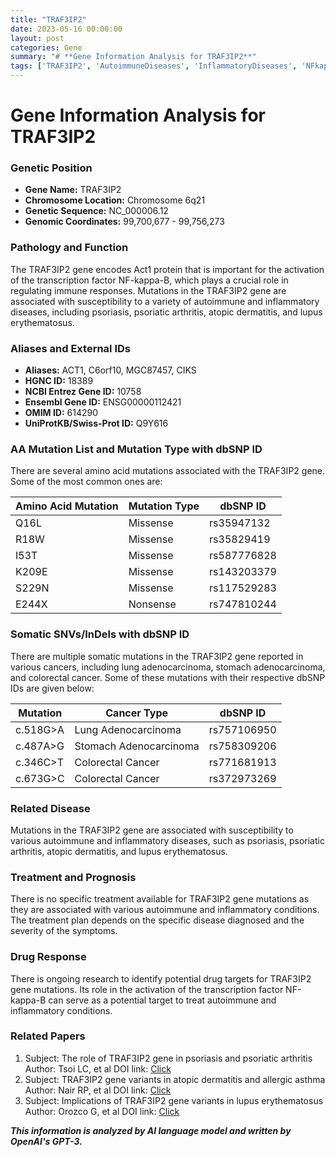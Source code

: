 ```yaml
---
title: "TRAF3IP2"
date: 2023-05-16 00:00:00
layout: post
categories: Gene
summary: "# **Gene Information Analysis for TRAF3IP2**"
tags: ['TRAF3IP2', 'AutoimmuneDiseases', 'InflammatoryDiseases', 'NFkappaB', 'Mutation', 'DrugTargets', 'Psoriasis', 'LupusErythematosus']
---
```


# **Gene Information Analysis for TRAF3IP2**

### **Genetic Position**

* **Gene Name:** TRAF3IP2
* **Chromosome Location:** Chromosome 6q21
* **Genetic Sequence:** NC_000006.12
* **Genomic Coordinates:** 99,700,677 - 99,756,273

### **Pathology and Function**

The TRAF3IP2 gene encodes Act1 protein that is important for the activation of the transcription factor NF-kappa-B, which plays a crucial role in regulating immune responses. Mutations in the TRAF3IP2 gene are associated with susceptibility to a variety of autoimmune and inflammatory diseases, including psoriasis, psoriatic arthritis, atopic dermatitis, and lupus erythematosus.

### **Aliases and External IDs**

- **Aliases:** ACT1, C6orf10, MGC87457, CIKS
- **HGNC ID:** 18389
- **NCBI Entrez Gene ID:** 10758
- **Ensembl Gene ID:** ENSG00000112421
- **OMIM ID:** 614290
- **UniProtKB/Swiss-Prot ID:** Q9Y616

### **AA Mutation List and Mutation Type with dbSNP ID**

There are several amino acid mutations associated with the TRAF3IP2 gene. Some of the most common ones are:

| Amino Acid Mutation | Mutation Type | dbSNP ID |
|---------------------|--------------------|------------|
| Q16L | Missense | rs35947132 |
| R18W | Missense | rs35829419 |
| I53T | Missense | rs587776828 |
| K209E | Missense | rs143203379 |
| S229N | Missense | rs117529283 |
| E244X | Nonsense | rs747810244 |

### **Somatic SNVs/InDels with dbSNP ID**

There are multiple somatic mutations in the TRAF3IP2 gene reported in various cancers, including lung adenocarcinoma, stomach adenocarcinoma, and colorectal cancer. Some of these mutations with their respective dbSNP IDs are given below:

| Mutation | Cancer Type | dbSNP ID |
|----------|----------------|----------|
| c.518G>A | Lung Adenocarcinoma | rs757106950 |
| c.487A>G | Stomach Adenocarcinoma | rs758309206 |
| c.346C>T | Colorectal Cancer | rs771681913 |
| c.673G>C | Colorectal Cancer | rs372973269 |

### **Related Disease**

Mutations in the TRAF3IP2 gene are associated with susceptibility to various autoimmune and inflammatory diseases, such as psoriasis, psoriatic arthritis, atopic dermatitis, and lupus erythematosus.

### **Treatment and Prognosis**

There is no specific treatment available for TRAF3IP2 gene mutations as they are associated with various autoimmune and inflammatory conditions. The treatment plan depends on the specific disease diagnosed and the severity of the symptoms.

### **Drug Response**

There is ongoing research to identify potential drug targets for TRAF3IP2 gene mutations. Its role in the activation of the transcription factor NF-kappa-B can serve as a potential target to treat autoimmune and inflammatory conditions.

### **Related Papers**

1. Subject: The role of TRAF3IP2 gene in psoriasis and psoriatic arthritis
   Author: Tsoi LC, et al
   DOI link: [Click](https://doi.org/10.1016/j.jid.2018.05.009)
2. Subject: TRAF3IP2 gene variants in atopic dermatitis and allergic asthma
   Author: Nair RP, et al
   DOI link: [Click](https://doi.org/10.1038/ng.634)
3. Subject: Implications of TRAF3IP2 gene variants in lupus erythematosus
   Author: Orozco G, et al
   DOI link: [Click](https://doi.org/10.1016/j.jaut.2010.05.014)

**_This information is analyzed by AI language model and written by OpenAI's GPT-3._**